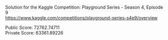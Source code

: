 Solution for the Kaggle Competition: Playground Series - Season 4, Episode 9  
https://www.kaggle.com/competitions/playground-series-s4e9/overview

Public Score: 72762.74711  
Private Score: 63361.89226
